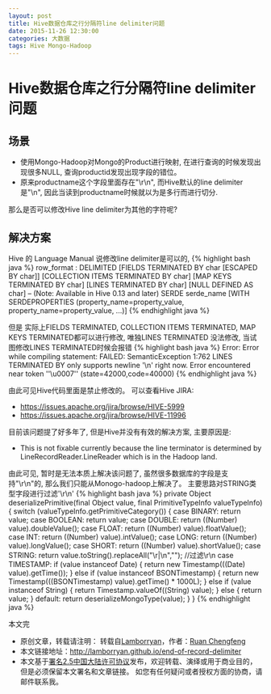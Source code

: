 ```yaml
---
layout: post
title: Hive数据仓库之行分隔符line delimiter问题
date: 2015-11-26 12:30:00
categories: 大数据
tags: Hive Mongo-Hadoop
---
```

# Hive数据仓库之行分隔符line delimiter问题

## 场景

* 使用Mongo-Hadoop对Mongo的Product进行映射, 在进行查询的时候发现出现很多NULL, 查询productid发现出现字段的错位。
* 原来productname这个字段里面存在"\r\n", 而Hive默认的line delimiter 是"\n", 因此当读到productname时候就以为是多行而进行切分.

那么是否可以修改Hive line delimiter为其他的字符呢?

## 解决方案

Hive 的 Language Manual 说修改line delimiter是可以的,
{% highlight bash java %}
row_format
: DELIMITED [FIELDS TERMINATED BY char [ESCAPED BY char]] [COLLECTION ITEMS TERMINATED BY char]
[MAP KEYS TERMINATED BY char] [LINES TERMINATED BY char]
[NULL DEFINED AS char] – (Note: Available in Hive 0.13 and later)
SERDE serde_name [WITH SERDEPROPERTIES (property_name=property_value, property_name=property_value, ...)]
{% endhighlight java %}

但是 实际上FIELDS TERMINATED, COLLECTION ITEMS TERMINATED, MAP KEYS TERMINATED都可以进行修改, 唯独LINES TERMINATED 没法修改, 当试图修改LINES TERMINATED时候会报错
{% highlight bash java %}
Error: Error while compiling statement: FAILED: SemanticException 1:762 LINES TERMINATED BY only supports newline '\n' right now. Error encountered near token ''\u0007'' (state=42000,code=40000)
{% endhighlight java %}

由此可见Hive代码里面是禁止修改的。
可以查看Hive JIRA:
* https://issues.apache.org/jira/browse/HIVE-5999
* https://issues.apache.org/jira/browse/HIVE-11996

目前该问题提了好多年了, 但是Hive并没有有效的解决方案, 主要原因是:

* This is not fixable currently because the line terminator is determined by LineRecordReader.LineReader which is in the Hadoop land.

由此可见, 暂时是无法本质上解决该问题了, 虽然很多数据库的字段是支持"\r\n"的, 那么我们只能从Monogo-hadoop上解决了。
主要思路对STRING类型字段进行过滤'\r\n'
{% highlight bash java %}
private Object deserializePrimitive(final Object value, final PrimitiveTypeInfo valueTypeInfo) {
    switch (valueTypeInfo.getPrimitiveCategory()) {
        case BINARY:
            return value;
        case BOOLEAN:
            return value;
        case DOUBLE:
            return ((Number) value).doubleValue();
        case FLOAT:
            return ((Number) value).floatValue();
        case INT:
            return ((Number) value).intValue();
        case LONG:
            return ((Number) value).longValue();
        case SHORT:
            return ((Number) value).shortValue();
        case STRING:
            return value.toString().replaceAll("\r|\n","");  //过滤\r\n
        case TIMESTAMP:
            if (value instanceof Date) {
                return new Timestamp(((Date) value).getTime());
            } else if (value instanceof BSONTimestamp) {
                return new Timestamp(((BSONTimestamp) value).getTime() * 1000L);
            } else if (value instanceof String) {
                return Timestamp.valueOf((String) value);
            } else {
                return value;
            }
        default:
            return deserializeMongoType(value);
    }
}
{% endhighlight java %}

本文完


* 原创文章，转载请注明： 转载自[Lamborryan](<lamborryan.github.io>)，作者：[Ruan Chengfeng](<http://lamborryan.github.io/about/>)
* 本文链接地址：http://lamborryan.github.io/end-of-record-delimiter
* 本文基于[署名2.5中国大陆许可协议](<http://creativecommons.org/licenses/by/2.5/cn/>)发布，欢迎转载、演绎或用于商业目的，但是必须保留本文署名和文章链接。 如您有任何疑问或者授权方面的协商，请邮件联系我。
